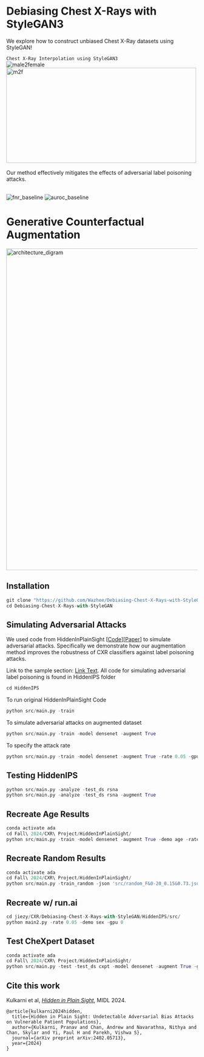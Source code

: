 # Debiasing Chest X-Rays with StyleGAN3
We explore how to construct unbiased Chest X-Ray datasets using StyleGAN! 

```Chest X-Ray Interpolation using StyleGAN3``` 
<br>
![male2female](https://github.com/user-attachments/assets/34a72a22-a4c1-47d9-80ce-0639d8242fc0)
<img height="250" width="500" alt="m2f" src="https://github.com/user-attachments/assets/a35f516d-b86c-4bb7-a74b-a97c295fcd4d">
<br>
<br />
Our method effectively mitigates the effects of adversarial label poisoning attacks.
<br />
<br>

![fnr_baseline](https://github.com/user-attachments/assets/e77ff3a3-45a5-4c21-a77f-df11574710f3)
![auroc_baseline](https://github.com/user-attachments/assets/eaaaed54-7d0d-42dd-8278-6dc0e6eb9531)


# Generative Counterfactual Augmentation
<img width="846" alt="architecture_digram" src="https://github.com/user-attachments/assets/087c7a6b-a351-48bd-9afd-9247f7108893" /><br>

## Installation
```python
git clone "https://github.com/Wazhee/Debiasing-Chest-X-Rays-with-StyleGAN.git"
cd Debiasing-Chest-X-Rays-with-StyleGAN
```

## Simulating Adversarial Attacks 
We used code from HiddenInPlainSight [[Code](https://github.com/BioIntelligence-Lab/HiddenInPlainSight)][[Paper](https://arxiv.org/abs/2402.05713)] to simulate adversarial attacks. Specifically we demonstrate how our augmentation method improves the robustness of CXR classifiers against label poisoning attacks.

Link to the sample section: [Link Text](#HiddenIPS).
All code for simulating adversarial label poisoning is found in HiddenIPS folder 
```python
cd HiddenIPS
```
To run original HiddenInPlainSight Code
```python
python src/main.py -train
```
To simulate adversarial attacks on augmented dataset
```python
python src/main.py -train -model densenet -augment True
```

To specify the attack rate
```python
python src/main.py -train -model densenet -augment True -rate 0.05 -gpu 0
```

## Testing HiddenIPS
```python
python src/main.py -analyze -test_ds rsna
python src/main.py -analyze -test_ds rsna -augment True
```

## Recreate Age Results
```python
conda activate ada
cd Fall\ 2024/CXR\ Project/HiddenInPlainSight/
python src/main.py -train -model densenet -augment True -demo age -rate 0 -gpu 0
```

## Recreate Random Results
```python
conda activate ada
cd Fall\ 2024/CXR\ Project/HiddenInPlainSight/
python src/main.py -train_random -json 'src/random_F&0-20_0.15&0.73.json' -model densenet -gpu 0
```

## Recreate w/ run.ai
```python
cd jiezy/CXR/Debiasing-Chest-X-Rays-with-StyleGAN/HiddenIPS/src/
python main2.py -rate 0.05 -demo sex -gpu 0
```

## Test CheXpert Dataset
```python
conda activate ada
cd Fall\ 2024/CXR\ Project/HiddenInPlainSight/
python src/main.py -test -test_ds cxpt -model densenet -augment True -gpu 0
```

## Cite this work
Kulkarni et al, [*Hidden in Plain Sight*](https://arxiv.org/abs/2402.05713), MIDL 2024.
```
@article{kulkarni2024hidden,
  title={Hidden in Plain Sight: Undetectable Adversarial Bias Attacks on Vulnerable Patient Populations},
  author={Kulkarni, Pranav and Chan, Andrew and Navarathna, Nithya and Chan, Skylar and Yi, Paul H and Parekh, Vishwa S},
  journal={arXiv preprint arXiv:2402.05713},
  year={2024}
}
```

